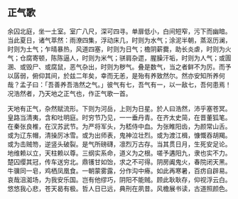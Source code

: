 ## 正气歌

余囚北庭，坐一土室。室广八尺，深可四寻。单扉低小，白间短窄，污下而幽暗。当此夏日，诸气萃然：雨潦四集，浮动床几，时则为水气；涂泥半朝，蒸沤历澜，时则为土气；乍晴暴热，风道四塞，时则为日气；檐阴薪爨，助长炎虐，时则为火气；仓腐寄顿，陈陈逼人，时则为米气；骈肩杂遝，腥臊汗垢，时则为人气；或圊溷、或毁尸、或腐鼠，恶气杂出，时则为秽气。叠是数气，当之者鲜不为厉。而予以孱弱，俯仰其间，於兹二年矣，幸而无恙，是殆有养致然尔。然亦安知所养何哉？孟子曰：「吾善养吾浩然之气。」彼气有七，吾气有一，以一敌七，吾何患焉！况浩然者，乃天地之正气也，作正气歌一首。

天地有正气，杂然赋流形。下则为河岳，上则为日星。於人曰浩然，沛乎塞苍冥。  
皇路当清夷，含和吐明庭。时穷节乃见，一一垂丹青。在齐太史简，在晋董狐笔。  
在秦张良椎，在汉苏武节。为严将军头，为嵇侍中血。为张睢阳齿，为颜常山舌。  
或为辽东帽，清操厉冰雪。或为出师表，鬼神泣壮烈。或为渡江楫，慷慨吞胡羯。  
或为击贼笏，逆竖头破裂。是气所磅礴，凛烈万古存。当其贯日月，生死安足论。  
地维赖以立，天柱赖以尊。三纲实系命，道义为之根。嗟予遘阳九，隶也实不力。  
楚囚缨其冠，传车送穷北。鼎镬甘如饴，求之不可得。阴房阗鬼火，春院闭天黑。  
牛骥同一皂，鸡栖凤凰食。一朝蒙雾露，分作沟中瘠。如此再寒暑，百疠自辟易。  
哀哉沮洳场，为我安乐国。岂有他缪巧，阴阳不能贼。顾此耿耿存，仰视浮云白。  
悠悠我心悲，苍天曷有极。哲人日已远，典刑在夙昔。风檐展书读，古道照颜色。
